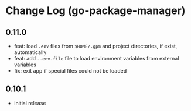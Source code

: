 # Change Log (go-package-manager)

## 0.11.0

- feat: load `.env` files from `$HOME/.gpm` and project directories, if exist, automatically
- feat: add `--env-file` file to load environment variables from external variables
- fix: exit app if special files could not be loaded

## 0.10.1

- initial release
